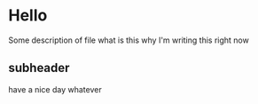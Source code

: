 # Hello
 
 Some description of file 
what is this why I'm writing this right now  

## subheader
 have a nice day
 whatever